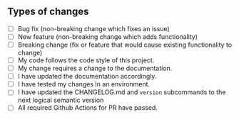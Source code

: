 ## Types of changes
<!--- What types of changes does your code introduce? Put an `x` in all the boxes that apply: -->
* [ ] Bug fix (non-breaking change which fixes an issue)
* [ ] New feature (non-breaking change which adds functionality)
* [ ] Breaking change (fix or feature that would cause existing functionality to change)
* [ ] My code follows the code style of this project.
* [ ] My change requires a change to the documentation.
* [ ] I have updated the documentation accordingly.
* [ ] I have tested my changes In an environment.
* [ ] I have updated the CHANGELOG.md and `version` subcommands to the next logical semantic version
* [ ] All required Github Actions for PR have passed.
